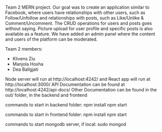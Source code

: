 Team 2 MERN project.
Our goal was to create an application similar to Facebook, where users have relationships with other users, such as Follow/Unfollow and relationships with posts, such as Like/Unlike & Comment/Uncomment.
The CRUD operations for users and posts goes without saying. Picture upload for user profile and specific posts is also available as a feature. We have added an admin panel where the content and users of the platform can be moderated.

Team 2 members:

- Klivens Ziu
- Manjola Hoxha
- Dea Ballgjati

Node server will run at http://localhost:4242/ and React app will run at http://localhost:3000/
API Documentation can be found at http://localhost:4242/api-docs/
Other Documentation can be found in the out/ folder, in the backend and frontend

commands to start in backend folder:
npm install
npm start

commands to start in frontend folder:
npm install
npm start

commands to start mongodb server, if local:
sudo mongod
